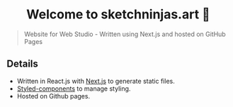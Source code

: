 <h1 align="center">Welcome to sketchninjas.art 👋</h1>

> Website for Web Studio - Written using Next.js and hosted on GitHub Pages

## Details
* Written in React.js with [Next.js](https://nextjs.org/) to generate static files.
* [Styled-components](https://styled-components.com/) to manage styling.
* Hosted on Github pages.
